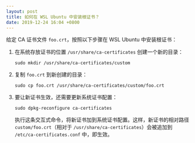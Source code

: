 ```yaml
---
layout: post
title: 如何在 WSL Ubuntu 中安装根证书？
date: 2019-12-24 16:04 +0800
---
```

给定 CA 证书文件 `foo.crt`，按照以下步骤在 WSL Ubuntu 中安装根证书：

1. 在系统存放证书的位置 `/usr/share/ca-certificates` 创建一个新的目录：

   ```shell
   sudo mkdir /usr/share/ca-certificates/custom
   ```

2. 复制 `foo.crt` 到新创建的目录：

   ```shell
   sudo cp foo.crt /usr/share/ca-certificates/custom/foo.crt
   ```

3. 要让新证书生效，还需要更新系统证书配置：

   ```shell
   sudo dpkg-reconfigure ca-certificates
   ```

   执行这条交互式命令，将新证书加到系统证书配置。这样，新证书的相对路径 `custom/foo.crt`（相对于 `/usr/share/ca-certificates`）会被追加到 `/etc/ca-certificates.conf` 中，即生效。
